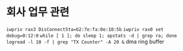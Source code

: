 # 회사 업무 관련
`iwpriv rax3 DisConnectSta=b2:7e:fa:0e:10:5b`
`iwpriv rax0 set debug=0:12:0`
`while [ 1 ]; do sleep 1; apstats -d | grep ra; done`
`logread -l 10 -f | grep "TX Counter" -A 20 &`
dma
ring buffer